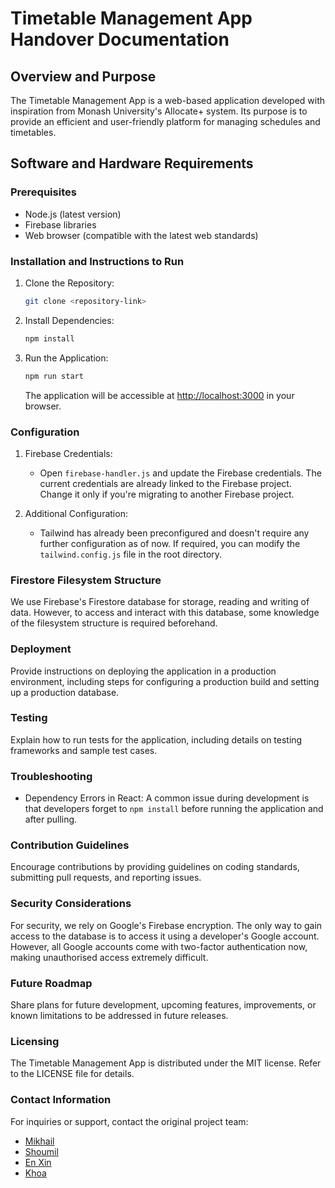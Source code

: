 # Timetable Management App Handover Documentation

## Overview and Purpose
The Timetable Management App is a web-based application developed with inspiration from Monash University's Allocate+ system. Its purpose is to provide an efficient and user-friendly platform for managing schedules and timetables.

## Software and Hardware Requirements

### Prerequisites
- Node.js (latest version)
- Firebase libraries
- Web browser (compatible with the latest web standards)

### Installation and Instructions to Run

1. Clone the Repository:
   ```bash
   git clone <repository-link>
   ```

2. Install Dependencies:
   ```bash
   npm install
   ```

3. Run the Application:
   ```bash
   npm run start
   ```

   The application will be accessible at [http://localhost:3000](http://localhost:3000) in your browser.

### Configuration

1. Firebase Credentials:
   - Open `firebase-handler.js` and update the Firebase credentials. The current credentials are already linked to the Firebase project. Change it only if you're migrating to another Firebase project.

2. Additional Configuration:
   - Tailwind has already been preconfigured and doesn't require any further configuration as of now. If required, you can modify the `tailwind.config.js` file in the root directory.

### Firestore Filesystem Structure
We use Firebase's Firestore database for storage, reading and writing of data. However, to access and interact with this database, some knowledge of the filesystem structure is required beforehand.

### Deployment
Provide instructions on deploying the application in a production environment, including steps for configuring a production build and setting up a production database.

### Testing
Explain how to run tests for the application, including details on testing frameworks and sample test cases.

### Troubleshooting
- Dependency Errors in React: A common issue during development is that developers forget to `npm install` before running the application and after pulling.

### Contribution Guidelines
Encourage contributions by providing guidelines on coding standards, submitting pull requests, and reporting issues.

### Security Considerations
For security, we rely on Google's Firebase encryption. The only way to gain access to the database is to access it using a developer's Google account. However, all Google accounts come with two-factor authentication now, making unauthorised access extremely difficult.

### Future Roadmap
Share plans for future development, upcoming features, improvements, or known limitations to be addressed in future releases.

### Licensing
The Timetable Management App is distributed under the MIT license. Refer to the LICENSE file for details.

### Contact Information
For inquiries or support, contact the original project team:
- [Mikhail](mailto:mhar0027@student.monash.edu)
- [Shoumil](mailto:sguh0003@student.monash.edu)
- [En Xin](mailto:ewon0024@student.monash.edu)
- [Khoa](mailto:angu0093@student.monash.edu)
